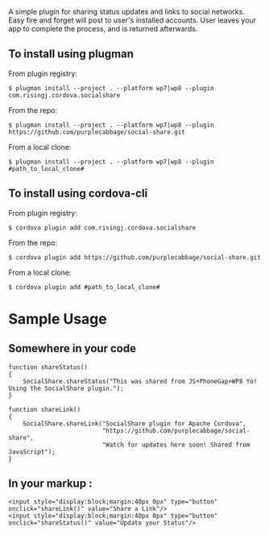 A simple plugin for sharing status updates and links to social networks.  Easy fire and forget will post to user's installed accounts.  User leaves your app to complete the process, and is returned afterwards.


To install using plugman
---
    
From plugin registry:
    
    $ plugman install --project . --platform wp7|wp8 --plugin com.risingj.cordova.socialshare

From the repo:
    
    $ plugman install --project . --platform wp7|wp8 --plugin https://github.com/purplecabbage/social-share.git

From a local clone:
    
    $ plugman install --project . --platform wp7|wp8 --plugin #path_to_local_clone#

To install using cordova-cli
---

From plugin registry:

    $ cordova plugin add com.risingj.cordova.socialshare

From the repo:

    $ cordova plugin add https://github.com/purplecabbage/social-share.git

From a local clone:

    $ cordova plugin add #path_to_local_clone#      

Sample Usage 
===

Somewhere in your code 
---

    function shareStatus()
    {
        SocialShare.shareStatus("This was shared from JS+PhoneGap+WP8 Yo! Using the SocialShare plugin.");
    }

    function shareLink()
    {
        SocialShare.shareLink("SocialShare plugin for Apache Cordova",
                              "https://github.com/purplecabbage/social-share",
                              "Watch for updates here soon! Shared from JavaScript");
    }


In your markup :
---

    <input style="display:block;margin:40px 0px" type="button" onclick="shareLink()" value="Share a Link"/>
    <input style="display:block;margin:40px 0px" type="button" onclick="shareStatus()" value="Update your Status"/>
